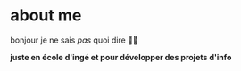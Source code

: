 # about me 

bonjour je ne sais *pas* quoi dire 👋🏼

**juste en école d'ingé et pour développer des projets d'info**